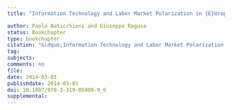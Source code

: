 ```yaml
---
title: "Information Technology and Labor Market Polarization in {E}Urope"

author: Paolo Naticchioni and Giuseppe Ragusa
status: Bookchapter
type: bookchapter
citation: "&ldquo;Information Technology and Labor Market Polarization in {E}Urope.&ldquo; In <em>Wealth, Income Inequalities, and Demography</em>, 145-161, edited by Luigi Paganetto. Springer Science + Business Media.&ldquo;"
tag:
subjects:
comments: no
file: 
date: 2014-03-01
publishdate: 2014-03-01
doi: 10.1007/978-3-319-05909-9_6
supplemental: 
---
```


